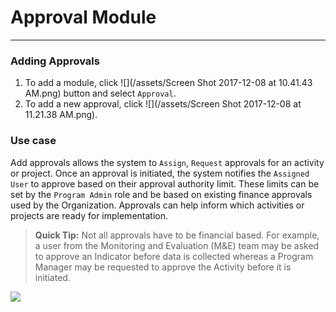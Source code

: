 # Approval Module

---

### Adding Approvals

1. To add a module, click ![](/assets/Screen Shot 2017-12-08 at 10.41.43 AM.png) button and select `Approval`. 
2. To add a new approval, click ![](/assets/Screen Shot 2017-12-08 at 11.21.38 AM.png).

### Use case 
Add approvals allows the system to `Assign`, `Request` approvals for an activity or project. Once an approval is initiated, the system notifies the `Assigned User` to approve based on their approval authority limit. These limits can be set by the `Program Admin` role and be based on existing finance approvals used by the Organization. Approvals can help inform which activities or projects are ready for implementation.

> **Quick Tip:** 
Not all approvals have to be financial based. For example, a user from the Monitoring and Evaluation \(M&E\) team may be asked to approve an Indicator before data is collected whereas a Program Manager may be requested to approve the Activity before it is initiated.

![](https://lh5.googleusercontent.com/r2p6h3dNqs5IicYofSNPqPfTlhGhU7sEYbcO7M-Kv9yrVyUQOESvJ58g_MlER0r3KRerb_FPPFnVrTjBELcS1ieH1qikExneKi2BcJ0qpdT-cTtNHEOsZXHlt-9qPqCxC154Ji0E)


